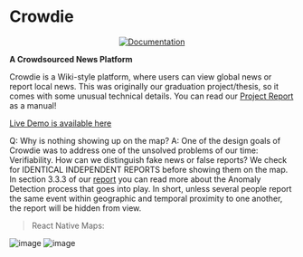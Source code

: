 # Crowdie
<p align="center">
  <a href="https://crowdie.readthedocs.io/">
         <img alt="Documentation" src="https://img.shields.io/readthedocs/crowdie">
  </a>
</p>

**A Crowdsourced News Platform**

Crowdie is a Wiki-style platform, where users can view global news or report local news. This was originally our graduation project/thesis, so it comes with some unusual technical details. You can read our [Project Report](https://github.com/Crowdie-Project/COMP-491-Final-Report/blob/main/Crowdie_COMP491_FinalReport.pdf) as a manual!

[Live Demo is available here](https://crowdie-demo.herokuapp.com/)

Q: Why is nothing showing up on the map?
A: One of the design goals of Crowdie was to address one of the unsolved problems of our time: Verifiability. How can we distinguish fake news or false reports? We check for IDENTICAL INDEPENDENT REPORTS before showing them on the map. In section 3.3.3 of our [report](https://github.com/Crowdie-Project/COMP-491-Final-Report/blob/main/Crowdie_COMP491_FinalReport.pdf) you can read more about the Anomaly Detection process that goes into play. In short, unless several people report the same event within geographic and temporal proximity to one another, the report will be hidden from view.

>React Native Maps:

![image](https://user-images.githubusercontent.com/43265579/113306987-0851be00-92db-11eb-9861-dd0cc0203675.png)
![image](https://user-images.githubusercontent.com/43265579/113306650-b1e47f80-92da-11eb-8d38-6250c212d54f.png)
